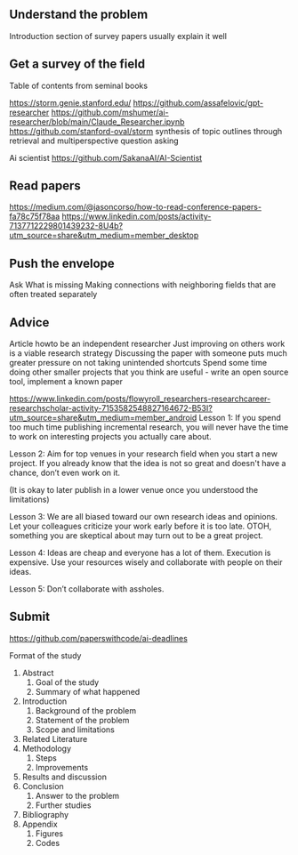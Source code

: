 ## Understand the problem
Introduction section of survey papers usually explain it well

## Get a survey of the field

Table of contents from seminal books

https://storm.genie.stanford.edu/
https://github.com/assafelovic/gpt-researcher
https://github.com/mshumer/ai-researcher/blob/main/Claude_Researcher.ipynb
https://github.com/stanford-oval/storm synthesis of topic outlines through retrieval and multiperspective question asking

Ai scientist
https://github.com/SakanaAI/AI-Scientist

## Read papers
https://medium.com/@jasoncorso/how-to-read-conference-papers-fa78c75f78aa
https://www.linkedin.com/posts/activity-7137712229801439232-8U4b?utm_source=share&utm_medium=member_desktop

## Push the envelope
Ask What is missing
Making connections with neighboring fields that are often treated separately

## Advice
Article howto be an independent researcher
Just improving on others work is a viable research strategy
Discussing the paper with someone puts much greater pressure on not taking unintended shortcuts
Spend some time doing other smaller projects that you think are useful - write an open source tool, implement a known paper

https://www.linkedin.com/posts/flowyroll_researchers-researchcareer-researchscholar-activity-7153582548827164672-B53I?utm_source=share&utm_medium=member_android
Lesson 1: If you spend too much time publishing incremental research, you will never have the time to work on interesting projects you actually care about.

Lesson 2: Aim for top venues in your research field when you start a new project. If you already know that the idea is not so great and doesn't have a chance, don’t even work on it. 

(It is okay to later publish in a lower venue once you understood the limitations)

Lesson 3: We are all biased toward our own research ideas and opinions. Let your colleagues criticize your work early before it is too late. OTOH, something you are skeptical about may turn out to be a great project.

Lesson 4: Ideas are cheap and everyone has a lot of them. Execution is expensive. Use your resources wisely and collaborate with people on their ideas.

Lesson 5: Don’t collaborate with assholes. 

## Submit
https://github.com/paperswithcode/ai-deadlines

Format of the study
1. Abstract
	1. Goal of the study
	2. Summary of what happened
2. Introduction
	1. Background of the problem
	2. Statement of the problem
	3. Scope and limitations
3. Related Literature
3. Methodology
	1. Steps
	2. Improvements
4. Results and discussion
5. Conclusion
	1. Answer to the problem
	2. Further studies
6. Bibliography
7. Appendix
	1. Figures
	2. Codes